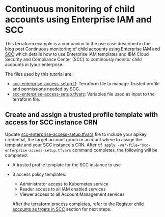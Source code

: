 # Continuous monitoring of child accounts using Enterprise IAM and SCC

  This terraform example is a companion to the use case described in the blog post [Continuous monitoring of child accounts using Enterprise IAM and SCC](tbd) which details how to use Enterprise IAM templates and IBM Cloud Security and Compliance Center (SCC) to continously monitor child accounts in tyour enterprise.

The files used by this tutorial are:

- [scc-enterprise-access-setup.tf](./scc-enterprise-access-setup.tf): Terraform file to manage Trusted profile and permissions needed by SCC.
- [scc-enterprise-access-setup.tfvars](./scc-enterprise-access-setup.tfvars): Variables file used as input to the terraform file.

## Create and assign a trusted profile template with access for SCC instance CRN

  Update [scc-enterprise-access-setup.tfvars](./scc-enterprise-access-setup.tfvars) file to include your apikey credential, the target account group or account where to assign the template and your SCC instance's CRN.
After `tf apply -var-file="scc-enterprise-access-setup.tfvars` command completes, the following will be completed:

- A trusted profile template for the SCC instance to use
- 3 access policy templates:
  - Administrator access to Kubernetes service
  - Reader access to all IAM enabled services
  - Viewer access to all Account Management services

  After the terraform process completes, refer to the [Register child accounts as trgets in SCC](tbd) section for next steps.
